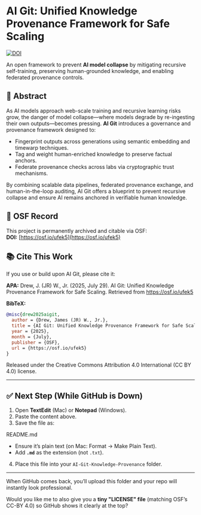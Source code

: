# AI Git: Unified Knowledge Provenance Framework for Safe Scaling

[![DOI](https://img.shields.io/badge/DOI-10.17605%2FOSF.IO%2FUFEK5-blue)](https://osf.io/ufek5)

An open framework to prevent **AI model collapse** by mitigating recursive self-training, preserving human-grounded knowledge, and enabling federated provenance controls.

## 📑 Abstract
As AI models approach web-scale training and recursive learning risks grow, the danger of model collapse—where models degrade by re-ingesting their own outputs—becomes pressing. **AI Git** introduces a governance and provenance framework designed to:
- Fingerprint outputs across generations using semantic embedding and timewarp techniques.
- Tag and weight human-enriched knowledge to preserve factual anchors.
- Federate provenance checks across labs via cryptographic trust mechanisms.

By combining scalable data pipelines, federated provenance exchange, and human-in-the-loop auditing, AI Git offers a blueprint to prevent recursive collapse and ensure AI remains anchored in verifiable human knowledge.

## 🔗 OSF Record
This project is permanently archived and citable via OSF:  
**DOI:** [https://osf.io/ufek5](https://osf.io/ufek5)

## 📚 Cite This Work
If you use or build upon AI Git, please cite it:

**APA:**
Drew, J. (JR) W., Jr. (2025, July 29). AI Git: Unified Knowledge Provenance Framework for Safe Scaling. Retrieved from https://osf.io/ufek5

**BibTeX:**
```bibtex
@misc{drew2025aigit,
  author = {Drew, James (JR) W., Jr.},
  title = {AI Git: Unified Knowledge Provenance Framework for Safe Scaling},
  year = {2025},
  month = {July},
  publisher = {OSF},
  url = {https://osf.io/ufek5}
}
```

Released under the Creative Commons Attribution 4.0 International (CC BY 4.0) license.


---

## ✅ Next Step (While GitHub is Down)
1. Open **TextEdit** (Mac) or **Notepad** (Windows).
2. Paste the content above.
3. Save the file as:

README.md

- Ensure it’s plain text (on Mac: Format → Make Plain Text).
- Add **`.md`** as the extension (not `.txt`).

4. Place this file into your `AI-Git-Knowledge-Provenance` folder.

---

When GitHub comes back, you’ll upload this folder and your repo will instantly look professional.  

Would you like me to also give you a **tiny "LICENSE" file** (matching OSF’s CC-BY 4.0) so GitHub shows it clearly at the top?

